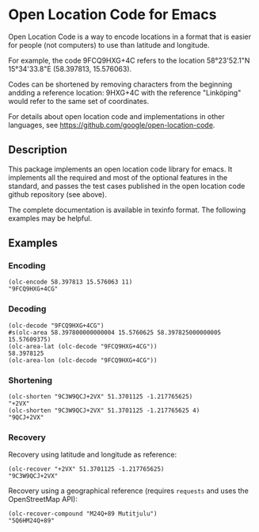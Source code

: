 # Open Location Code for Emacs

Open Location Code is a way to encode locations in a format that is
easier for people (not computers) to use than latitude and longitude.

For example, the code 9FCQ9HXG+4C refers to the location 58°23'52.1"N
15°34'33.8"E (58.397813, 15.576063).

Codes can be shortened by removing characters from the beginning
andding a reference location: 9HXG+4C with the reference "Linköping"
would refer to the same set of coordinates.

For details about open location code and implementations in other
languages, see https://github.com/google/open-location-code.

## Description

This package implements an open location code library for emacs. It
implements all the required and most of the optional features in the
standard, and passes the test cases published in the open location
code github repository (see above).

The complete documentation is available in texinfo format. The
following examples may be helpful.

## Examples

### Encoding

````
(olc-encode 58.397813 15.576063 11)
"9FCQ9HXG+4CG"
````

### Decoding

````
(olc-decode "9FCQ9HXG+4CG")
#s(olc-area 58.397800000000004 15.5760625 58.397825000000005 15.57609375)
(olc-area-lat (olc-decode "9FCQ9HXG+4CG"))
58.3978125
(olc-area-lon (olc-decode "9FCQ9HXG+4CG"))
````

### Shortening

````
(olc-shorten "9C3W9QCJ+2VX" 51.3701125 -1.217765625)
"+2VX"
(olc-shorten "9C3W9QCJ+2VX" 51.3701125 -1.217765625 4)
"9QCJ+2VX"
````

### Recovery

Recovery using latitude and longitude as reference:

````
(olc-recover "+2VX" 51.3701125 -1.217765625)
"9C3W9QCJ+2VX"
````

Recovery using a geographical reference (requires `requests` and uses
the OpenStreetMap API):

````
(olc-recover-compound "M24Q+89 Mutitjulu")
"5Q6HM24Q+89"
````
